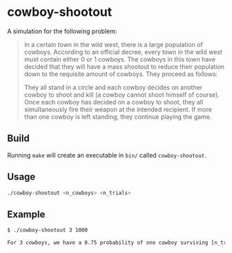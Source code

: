 # cowboy-shootout

A simulation for the following problem:

> In a certain town in the wild west, there is a large population of cowboys.
> According to an official decree, every town in the wild west must contain
> either 0 or 1 cowboys. The cowboys in this town have decided that they will
> have a mass shootout to reduce their population down to the requisite amount
> of cowboys. They proceed as follows:
>
> They all stand in a circle and each cowboy decides on another cowboy to shoot
> and kill (a cowboy cannot shoot himself of course). Once each cowboy has
> decided on a cowboy to shoot, they all simultaneously fire their weapon at the
> intended recipient. If more than one cowboy is left standing, they continue
> playing the game.

## Build

Running `make` will create an executable in `bin/` called `cowboy-shootout`.

## Usage

```bash
./cowboy-shootout <n_cowboys> <n_trials>
```

## Example

```bash
$ ./cowboy-shootout 3 1000

For 3 cowboys, we have a 0.75 probability of one cowboy surviving [n_trials: 1000]
```
